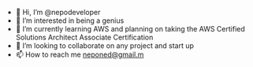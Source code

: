- 👋 Hi, I’m @nepodeveloper
- 👀 I’m interested in being a genius
- 🌱 I’m currently learning AWS and planning on taking the AWS Certified Solutions Architect Associate Certification
- 💞️ I’m looking to collaborate on any project and start up 
- 📫 How to reach me neponed@gmail.m

<!---
nepodeveloper/nepodeveloper is a ✨ special ✨ repository because its `README.md` (this file) appears on your GitHub profile.
You can click the Preview link to take a look at your changes.
--->
